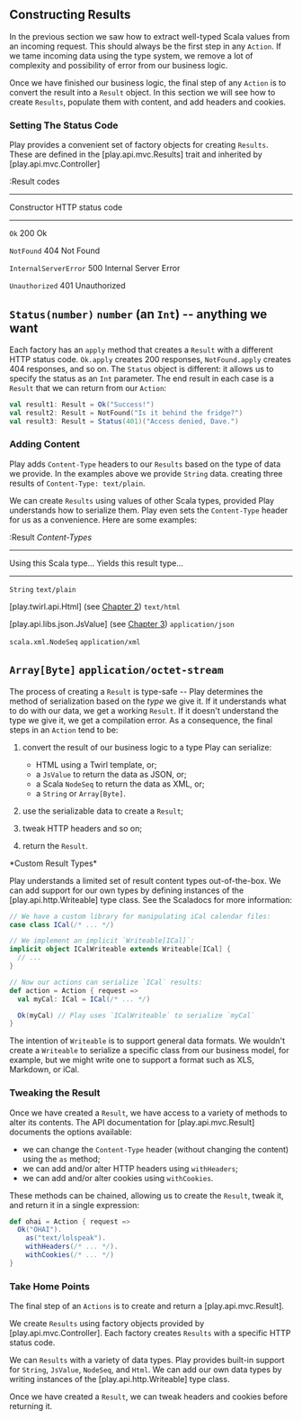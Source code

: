 ## Constructing Results

In the previous section we saw how to extract well-typed Scala values from an incoming request. This should always be the first step in any `Action`. If we tame incoming data using the type system, we remove a lot of complexity and possibility of error from our business logic.

Once we have finished our business logic, the final step of any `Action` is to convert the result into a `Result` object. In this section we will see how to create `Results`, populate them with content, and add headers and cookies.

### Setting The Status Code

Play provides a convenient set of factory objects for creating `Results`. These are defined in the [play.api.mvc.Results] trait and inherited by [play.api.mvc.Controller]

:Result codes

-------------------------------------------------------------------
Constructor                 HTTP status code
--------------------------- ---------------------------------------
`Ok`                        200 Ok

`NotFound`                  404 Not Found

`InternalServerError`       500 Internal Server Error

`Unauthorized`              401 Unauthorized

`Status(number)`            `number` (an `Int`) -- anything we want
-------------------------------------------------------------------

Each factory has an `apply` method that creates a `Result` with a different HTTP status code. `Ok.apply` creates 200 responses, `NotFound.apply` creates 404 responses, and so on. The `Status` object is different: it allows us to specify the status as an `Int` parameter. The end result in each case is a `Result` that we can return from our `Action`:

~~~ scala
val result1: Result = Ok("Success!")
val result2: Result = NotFound("Is it behind the fridge?")
val result3: Result = Status(401)("Access denied, Dave.")
~~~

### Adding Content

Play adds `Content-Type` headers to our `Results` based on the type of data we provide. In the examples above we provide `String` data. creating three results of `Content-Type: text/plain`.

We can create `Results` using values of other Scala types, provided Play understands how to serialize them. Play even sets the `Content-Type` header for us as a convenience. Here are some examples:

:Result *Content-Types*

-----------------------------------------------------------------------------------------
Using this Scala type...                                       Yields this result type...
-------------------------------------------------------------- --------------------------
`String`                                                       `text/plain`

[play.twirl.api.Html] (see [Chapter 2](#chapter-html))         `text/html`

[play.api.libs.json.JsValue] (see [Chapter 3](#chapter-json))  `application/json`

`scala.xml.NodeSeq`                                            `application/xml`

`Array[Byte]`                                                  `application/octet-stream`
-----------------------------------------------------------------------------------------

The process of creating a `Result` is type-safe -- Play determines the method of serialization based on the *type* we give it. If it understands what to do with our data, we get a working `Result`. If it doesn't understand the type we give it, we get a compilation error. As a consequence, the final steps in an `Action` tend to be:

 1. convert the result of our business logic to a type Play can serialize:
    - HTML using a Twirl template, or;
    - a `JsValue` to return the data as JSON, or;
    - a Scala `NodeSeq` to return the data as XML, or;
    - a `String` or `Array[Byte]`.

 2. use the serializable data to create a `Result`;

 3. tweak HTTP headers and so on;

 4. return the `Result`.

<div class="callout callout-warning">
*Custom Result Types*

Play understands a limited set of result content types out-of-the-box. We can add support for our own types by defining instances of the [play.api.http.Writeable] type class. See the Scaladocs for more information:

~~~ scala
// We have a custom library for manipulating iCal calendar files:
case class ICal(/* ... */)

// We implement an implicit `Writeable[ICal]`:
implicit object ICalWriteable extends Writeable[ICal] {
  // ...
}

// Now our actions can serialize `ICal` results:
def action = Action { request =>
  val myCal: ICal = ICal(/* ... */)

  Ok(myCal) // Play uses `ICalWriteable` to serialize `myCal`
}
~~~

The intention of `Writeable` is to support general data formats. We wouldn't create a `Writeable` to serialize a specific class from our business model, for example, but we might write one to support a format such as XLS, Markdown, or iCal.

</div>

### Tweaking the Result

Once we have created a `Result`, we have access to a variety of methods to alter its contents. The API documentation for [play.api.mvc.Result] documents the options available:

 - we can change the `Content-Type` header (without changing the content) using the `as` method;
 - we can add and/or alter HTTP headers using `withHeaders`;
 - we can add and/or alter cookies using `withCookies`.

These methods can be chained, allowing us to create the `Result`, tweak it, and return it in a single expression:

~~~ scala
def ohai = Action { request =>
  Ok("OHAI").
    as("text/lolspeak").
    withHeaders(/* ... */).
    withCookies(/* ... */)
}
~~~

### Take Home Points

The final step of an `Actions` is to create and return a [play.api.mvc.Result].

We create `Results` using factory objects provided by [play.api.mvc.Controller]. Each factory creates `Results` with a specific HTTP status code.

We can `Results` with a variety of data types. Play provides built-in support for `String`, `JsValue`, `NodeSeq`, and `Html`. We can add our own data types by writing instances of the [play.api.http.Writeable] type class.

Once we have created a `Result`, we can tweak headers and cookies before returning it.
